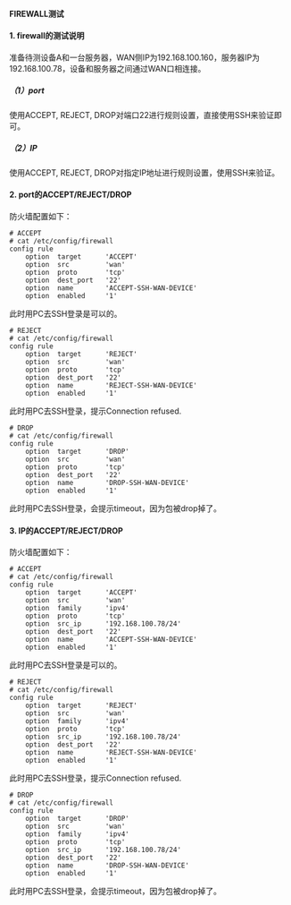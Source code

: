 #### FIREWALL测试



#### 1. firewall的测试说明

准备待测设备A和一台服务器，WAN侧IP为192.168.100.160，服务器IP为192.168.100.78，设备和服务器之间通过WAN口相连接。

##### （1）port

使用ACCEPT, REJECT, DROP对端口22进行规则设置，直接使用SSH来验证即可。

##### （2）IP

使用ACCEPT, REJECT, DROP对指定IP地址进行规则设置，使用SSH来验证。



#### 2. port的ACCEPT/REJECT/DROP

防火墙配置如下：

```
# ACCEPT
# cat /etc/config/firewall
config rule
	option 	target		'ACCEPT'
	option	src			'wan'
	option	proto		'tcp'
	option	dest_port	'22'
	option	name		'ACCEPT-SSH-WAN-DEVICE'
	option	enabled		'1'
```

此时用PC去SSH登录是可以的。

```
# REJECT
# cat /etc/config/firewall
config rule
	option 	target		'REJECT'
	option	src			'wan'
	option	proto		'tcp'
	option	dest_port	'22'
	option	name		'REJECT-SSH-WAN-DEVICE'
	option	enabled		'1'
```

此时用PC去SSH登录，提示Connection refused.

```
# DROP
# cat /etc/config/firewall
config rule
	option 	target		'DROP'
	option	src			'wan'
	option	proto		'tcp'
	option	dest_port	'22'
	option	name		'DROP-SSH-WAN-DEVICE'
	option	enabled		'1'
```

此时用PC去SSH登录，会提示timeout，因为包被drop掉了。



#### 3. IP的ACCEPT/REJECT/DROP

防火墙配置如下：

```
# ACCEPT
# cat /etc/config/firewall
config rule
	option 	target		'ACCEPT'
	option	src			'wan'
	option	family		'ipv4'
	option	proto		'tcp'
	option	src_ip		'192.168.100.78/24'
	option	dest_port	'22'
	option	name		'ACCEPT-SSH-WAN-DEVICE'
	option	enabled		'1'
```

此时用PC去SSH登录是可以的。

```
# REJECT
# cat /etc/config/firewall
config rule
	option 	target		'REJECT'
	option	src			'wan'
	option	family		'ipv4'
	option	proto		'tcp'
	option	src_ip		'192.168.100.78/24'
	option	dest_port	'22'
	option	name		'REJECT-SSH-WAN-DEVICE'
	option	enabled		'1'
```

此时用PC去SSH登录，提示Connection refused.

```
# DROP
# cat /etc/config/firewall
config rule
	option 	target		'DROP'
	option	src			'wan'
	option	family		'ipv4'
	option	proto		'tcp'
	option	src_ip		'192.168.100.78/24'
	option	dest_port	'22'
	option	name		'DROP-SSH-WAN-DEVICE'
	option	enabled		'1'
```

此时用PC去SSH登录，会提示timeout，因为包被drop掉了。